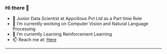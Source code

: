 ### Hi there 👋


- 🔭 Junior Data Scientist at Appcilious Pvt Ltd as a Part time Role
- 🌱 I’m currently working on Computer Vision and Natural Language Processing
- 👯 I’m currently Learning Reinforcement Learning
- 📫 Reach me at: [Here](https://www.linkedin.com/in/ajay-vamsi-823011185/)
<hr>
